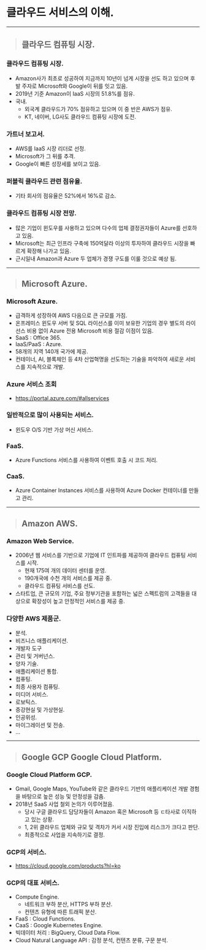 
# 클라우드 서비스의 이해.

--------------------------------------------------------------------------------------------------------------

> ## 클라우드 컴퓨팅 시장.

### 클라우드 컴퓨팅 시장.
- Amazon사가 최초로 성공하여 지금까지 10년이 넘게 시장을 선도 하고 있으며 후발 주자로 Microsoft와 Google이 뒤를 잇고 있음.
- 2019년 기준 Amazon이 IaaS 시장의 51.8%를 점유.
- 국내.
  - 외국계 클라우드가 70% 점유하고 있으며 이 중 반은 AWS가 점유.
  - KT, 네이버, LG사도 클라우드 컴퓨팅 시장에 도전.

### 가트너 보고서.
- AWS를 IaaS 시장 리더로 선정.
- Microsoft가 그 뒤를 추격.
- Google이 빠른 성장세를 보이고 있음.

### 퍼블릭 클라우드 관련 점유율.
- 기타 회사의 점유율은 52%에서 16%로 감소.

### 클라우드 컴퓨팅 시장 전망.
- 많은 기업이 윈도우를 사용하고 있으며 다수의 업체 결정권자들이 Azure를 선호하고 있음.
- Microsoft는 최근 인프라 구축에 150억달라 이상의 투자하여 클라우드 시장을 빠르게 확장해 나가고 있음.
- 근시일내 Amazon과 Azure 두 업체가 경쟁 구도를 이룰 것으로 예상 됨.

--------------------------------------------------------------------------------------------------------------

> ## Microsoft Azure.

### Microsoft Azure.
- 급격하게 성장하여 AWS 다음으로 큰 규모를 가짐.
- 온프레미스 윈도우 서버 및 SQL 라이선스를 이미 보유한 기업의 경우 별도의 라이선스 비용 없이 Azure 전용 Microsoft 비용 절감 이점이 있음.
- SaaS : Office 365.
- IaaS/PaaS : Azure.
- 58개의 지역 140개 국가에 제공.
- 컨테이너, AI, 블록체인 등 4차 산업혁명을 선도하는 기술을 파악하여 새로운 서비스를 지속적으로 개발.

### Azure 서비스 조회
- https://portal.azure.com/#allservices

### 일반적으로 많이 사용되는 서비스.
- 윈도우 O/S 기반 가상 머신 서비스.

### FaaS.
- Azure Functions 서비스를 사용하여 이벤트 호출 시 코드 처리.

### CaaS.
- Azure Container Instances 서비스를 사용하여 Azure Docker 컨테이너를 만들고 관리.

--------------------------------------------------------------------------------------------------------------

> ## Amazon AWS.

### Amazon Web Service.
- 2006년 웹 서비스를 기반으로 기업에 IT 인트파를 제공하여 클라우드 컴퓨팅 서비스를 시작.
  - 현재 175여 개의 데이터 센터를 운영.
  - 190개국에 수천 개의 서비스를 제공 중.
  - 클라우드 컴퓨팅 서비스를 선도.
- 스타트업, 큰 규모의 기업, 주요 정부기관을 포함하는 넓은 스펙트럼의 고객들을 대상으로 확장성이 높고 안정적인 서비스를 제공 중.

### 다양한 AWS 제품군.
- 분석.
- 비즈니스 애플리케이션.
- 개발자 도구
- 관리 및 거버넌스.
- 양자 기술.
- 애플리케이션 통합.
- 컴퓨팅.
- 최종 사용자 컴퓨팅.
- 미디어 서비스.
- 로보틱스.
- 증강현실 및 가상현실.
- 인공위성.
- 마이그레이션 및 전송.
- ...

--------------------------------------------------------------------------------------------------------------

> ## Google GCP Google Cloud Platform.

### Google Cloud Platform GCP.
- Gmail, Google Maps, YouTube와 같은 클라우드 기반의 애플리케이션 개발 경험을 바탕으로 높은 성능 및 안정성을 감춤.
- 2018년 SaaS 사업 철외 논의가 이루어졌음.
  - 당시 구글 클라우드 담당자들이 Amazon 혹은 Microsoft 등 ㄷ타사로 이직하고 있는 상황.
  - 1, 2위 클라우드 업체와 규모 및 격차가 커서 시장 진입에 리스크가 크다고 판단.
  - 최종적으로 사업을 지속하기로 결정.

### GCP의 서비스.
- https://cloud.google.com/products?hl=ko

### GCP의 대표 서비스.
- Compute Engine.
    - 네트워크 부하 분산, HTTPS 부하 분산.
    - 컨텐츠 유형에 따른 트래픽 분산.
- FaaS : Cloud Functions.
- CaaS : Google Kubernetes Engine.
- 빅데이터 처리 : BigQuery, Cloud Data Flow.
- Cloud Natural Language API : 감정 분석, 컨텐츠 분류, 구문 분석.





